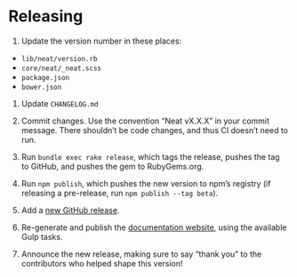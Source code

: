 # Releasing

1. Update the version number in these places:
  - `lib/neat/version.rb`
  - `core/neat/_neat.scss`
  - `package.json`
  - `bower.json`

1. Update `CHANGELOG.md`

1. Commit changes. Use the convention “Neat vX.X.X” in your commit message.
   There shouldn’t be code changes, and thus CI doesn’t need to run.

1. Run `bundle exec rake release`, which tags the release, pushes the tag to GitHub, and
   pushes the gem to RubyGems.org.

1. Run `npm publish`, which pushes the new version to npm’s registry (if
   releasing a pre-release, run `npm publish --tag beta`).

1. Add a [new GitHub release](//github.com/thoughtbot/neat/releases/new).

1. Re-generate and publish
   the [documentation website](//github.com/thoughtbot/neat-docs),
   using the available Gulp tasks.

1. Announce the new release, making sure to say “thank you” to the contributors
   who helped shape this version!
